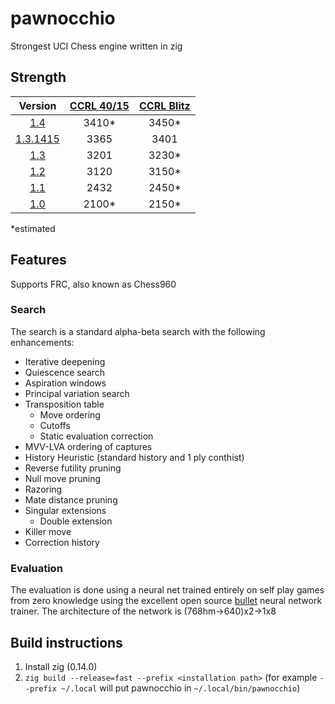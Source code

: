 # pawnocchio

Strongest UCI Chess engine written in zig

## Strength

|         Version         | [CCRL 40/15][ccrl 40/15] | [CCRL Blitz][ccrl Blitz] |
|:-----------------------:|:------------------------:|:-------------------------:
| [1.4][v1.4]             |           3410*          |           3450*          |
| [1.3.1415][v1.3.1415]   |           3365           |           3401           |
| [1.3][v1.3]             |           3201           |           3230*          |
| [1.2][v1.2]             |           3120           |           3150*          |
| [1.1][v1.1]             |           2432           |           2450*          |
| [1.0][v1.0]             |           2100*          |           2150*          |

*estimated

## Features
Supports FRC, also known as Chess960
### Search
The search is a standard alpha-beta search with the following enhancements:
- Iterative deepening
- Quiescence search
- Aspiration windows
- Principal variation search
- Transposition table
  - Move ordering
  - Cutoffs
  - Static evaluation correction
- MVV-LVA ordering of captures
- History Heuristic (standard history and 1 ply conthist) 
- Reverse futility pruning
- Null move pruning
- Razoring
- Mate distance pruning
- Singular extensions
  - Double extension
- Killer move
- Correction history

### Evaluation
The evaluation is done using a neural net trained entirely on self play games from zero knowledge using the excellent open source [bullet](https://github.com/jw1912/bullet) neural network trainer.
The architecture of the network is (768hm->640)x2->1x8

## Build instructions
1. Install zig (0.14.0)
2. `zig build --release=fast --prefix <installation path>` (for example `--prefix ~/.local` will put pawnocchio in `~/.local/bin/pawnocchio`)

[v1.0]:https://github.com/JonathanHallstrom/pawnocchio/releases/tag/v1.0
[v1.1]:https://github.com/JonathanHallstrom/pawnocchio/releases/tag/v1.1
[v1.2]:https://github.com/JonathanHallstrom/pawnocchio/releases/tag/v1.2
[v1.3]:https://github.com/JonathanHallstrom/pawnocchio/releases/tag/v1.3
[v1.3.1415]:https://github.com/JonathanHallstrom/pawnocchio/releases/tag/v1.3.1415
[v1.4]:https://github.com/JonathanHallstrom/pawnocchio/releases/tag/v1.4

[ccrl 40/15]:https://www.computerchess.org.uk/ccrl/4040/cgi/compare_engines.cgi?family=pawnocchio
[ccrl Blitz]:https://www.computerchess.org.uk/ccrl/404/cgi/compare_engines.cgi?family=pawnocchio
